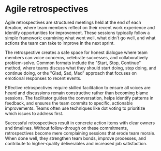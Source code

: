 # Agile retrospectives

Agile retrospectives are structured meetings held at the end of each iteration, where team members reflect on their recent work experience and identify opportunities for improvement. These sessions typically follow a simple framework: examining what went well, what didn't go well, and what actions the team can take to improve in the next sprint.

The retrospective creates a safe space for honest dialogue where team members can voice concerns, celebrate successes, and collaboratively problem-solve. Common formats include the "Start, Stop, Continue" method, where teams discuss what they should start doing, stop doing, and continue doing, or the "Glad, Sad, Mad" approach that focuses on emotional responses to recent events.

Effective retrospectives require skilled facilitation to ensure all voices are heard and discussions remain constructive rather than becoming blame sessions. The facilitator guides the conversation, helps identify patterns in feedback, and ensures the team commits to specific, actionable improvements. Teams often use techniques like dot voting to prioritize which issues to address first.

Successful retrospectives result in concrete action items with clear owners and timelines. Without follow-through on these commitments, retrospectives become mere complaining sessions that erode team morale. When done well, they strengthen team bonds, improve processes, and contribute to higher-quality deliverables and increased job satisfaction.
